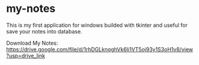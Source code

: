 # my-notes
This is my first application for windows builded with tkinter and useful for save your notes into database.

Download My Notes:
https://drive.google.com/file/d/1rhDGLknqghVk6Ii1VT5oj93y1S3oH1v8/view?usp=drive_link
